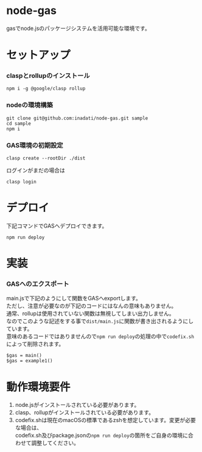 # node-gas

gasでnode.jsのパッケージシステムを活用可能な環境です。  

# セットアップ

### claspとrollupのインストール

```
npm i -g @google/clasp rollup
```

### nodeの環境構築
```
git clone git@github.com:inadati/node-gas.git sample
cd sample
npm i
```

### GAS環境の初期設定

```
clasp create --rootDir ./dist
```

ログインがまだの場合は
```
clasp login
```

# デプロイ

下記コマンドでGASへデプロイできます。  

```
npm run deploy
```

# 実装

### GASへのエクスポート

main.jsで下記のようにして関数をGASへexportします。  
ただし、注意が必要なのが下記のコードにはなんの意味もありません。  
通常、rollupは使用されていない関数は無視してしまい出力しません。  
なのでこのような記述をする事で`dist/main.js`に関数が書き出されるようにしています。  
意味のあるコードではありませんので`npm run deploy`の処理の中で`codefix.sh`によって削除されます。

```
$gas = main()
$gas = example1()
```

# 動作環境要件

1. node.jsがインストールされている必要があります。
2. clasp、rollupがインストールされている必要があります。
3. codefix.shは現在のmacOSの標準であるzshを想定しています。変更が必要な場合は、  
codefix.sh及びpackage.jsonの`npm run deploy`の箇所をご自身の環境に合わせて調整してください。